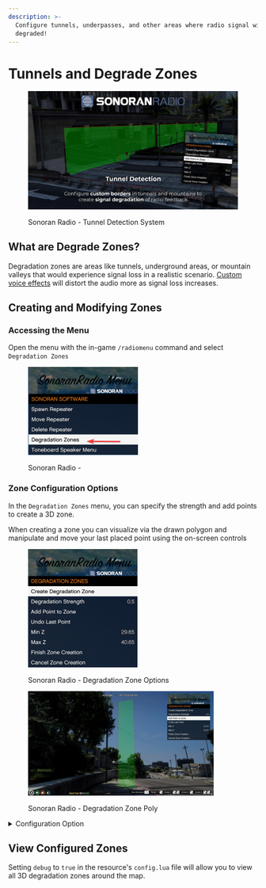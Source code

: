 ```yaml
---
description: >-
  Configure tunnels, underpasses, and other areas where radio signal will be
  degraded!
---
```


# Tunnels and Degrade Zones

<figure><img src="../../../.gitbook/assets/image (43).png" alt=""><figcaption><p>Sonoran Radio - Tunnel Detection System</p></figcaption></figure>

## What are Degrade Zones?

Degradation zones are areas like tunnels, underground areas, or mountain valleys that would experience signal loss in a realistic scenario. [Custom voice effects](../dispatch-panel/custom-voice-effects.md) will distort the audio more as signal loss increases.

## Creating and Modifying Zones

### Accessing the Menu

Open the menu with the in-game `/radiomenu` command and select `Degradation Zones`

<figure><img src="../../../.gitbook/assets/image (2).png" alt="" width="222"><figcaption><p>Sonoran Radio - </p></figcaption></figure>

### Zone Configuration Options

In the `Degradation Zones` menu, you can specify the strength and add points to create a 3D zone.

When creating a zone you can visualize via the drawn polygon and manipulate and move your last placed point using the on-screen controls

<div>

<figure><img src="../../../.gitbook/assets/image (3).png" alt="" width="221"><figcaption><p>Sonoran Radio - Degradation Zone Options</p></figcaption></figure>

 

<figure><img src="../../../.gitbook/assets/image (74).png" alt="" width="375"><figcaption><p>Sonoran Radio - Degradation Zone Poly</p></figcaption></figure>

</div>

<details>

<summary>Configuration Option</summary>

`Strength` \
\- The percent the signal strength will be cut by when inside the zone (0-1).\
\- Example: 0.5 = 50% [voice effect](../dispatch-panel/custom-voice-effects.md) degradation&#x20;

`Add Point to Zone`\
\- Adds another point to the 3D zone

`Undo Last Point`\
\- Removes the last place point in the 3D zone

`Min Z`\
\- The minimum Z value (floor height) of the 3D zone

`Max Z`\
\- The maximum Z value (ceiling height) of the 3D zone

`Finish Zone Creation`\
\- Finishes the 3D zone and saves to the `tunnels.json` file

`Cancel Zone Creation`\
\- Cancels the 3D zone editor and closes the menu

</details>

## View Configured Zones

Setting `debug` to `true` in the resource's `config.lua` file will allow you to view all 3D degradation zones around the map.
